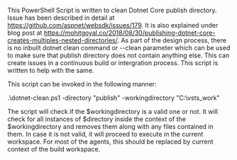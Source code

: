 This PowerShell Script is written to clean Dotnet Core publish directory. Issue has been described in detail at
https://github.com/aspnet/websdk/issues/179. It is also explained under blog post at 
https://mohitgoyal.co/2018/08/30/publishing-dotnet-core-creates-multiples-nested-directories/. As part of the design process, there is no
inbuilt dotnet clean command or --clean parameter which can be used to make sure that publish directory does not contain anything else. 
This can create issues in a continuous build or intergration process. This script is written to help with the same. 

This script can be invoked in the following manner:

.\dotnet-clean.ps1 -directory "publish" -workingdirectory "C:\vsts\_work\"

The script will check if the $workingdirectory is a valid one or not. It will check for all instances of $directory inside the context of
the $workingdirectory and removes them along with any files contained in them. In case it is not valid, it will proceed to execute in the
current workspace. For most of the agents, this should be replaced by current context of the build workspace.

